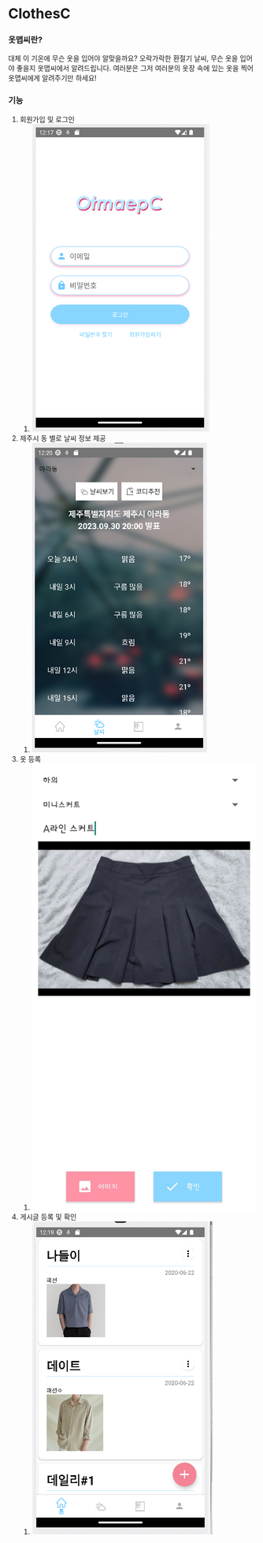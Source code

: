 # ClothesC

### 옷맵씨란?

대체 이 기온에 무슨 옷을 입어야 알맞을까요? 오락가락한 환절기 날씨, 무슨 옷을 입어야 좋을지 옷맵씨에서 알려드립니다. 여러분은 그저 여러분의 옷장 속에 있는 옷을 찍어 옷맵씨에게 알려주기만 하세요!



### 기능

1. 회원가입 및 로그인
   1. ![회원가입](./img/otmaepC1.PNG)
2. 제주시 동 별로 날씨 정보 제공
   1. ![날씨](./img/otmaepC3.PNG)
3. 옷 등록
   1. ![옷등록](./img/otmaepC4.jpg)
4. 게시글 등록 및 확인
   1. ![게시글](./img/otmaepC2.PNG)



